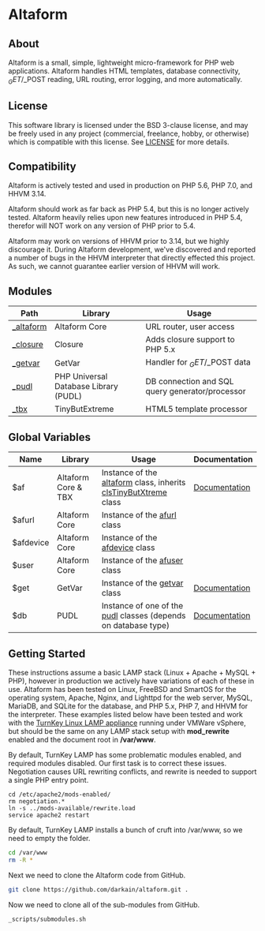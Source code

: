 # Altaform



## About
Altaform is a small, simple, lightweight micro-framework for PHP web
applications. Altaform handles HTML templates, database connectivity,
$_GET/$_POST reading, URL routing, error logging, and more automatically.



## License
This software library is licensed under the BSD 3-clause license, and may be
freely used in any project (commercial, freelance, hobby, or otherwise) which
is compatible with this license. See
[LICENSE](https://github.com/darkain/altaform/blob/master/LICENSE)
for more details.



## Compatibility
Altaform is actively tested and used in production on PHP 5.6, PHP 7.0, and
HHVM 3.14.

Altaform should work as far back as PHP 5.4, but this is no longer actively
tested. Altaform heavily relies upon new features introduced in PHP 5.4,
therefor will NOT work on any version of PHP prior to 5.4.

Altaform may work on versions of HHVM prior to 3.14, but we highly discourage
it. During Altaform development, we've discovered and reported a number of bugs
in the HHVM interpreter that directly effected this project. As such, we cannot
guarantee earlier version of HHVM will work.



## Modules
Path | Library | Usage
-----|---------|------
[_altaform](https://github.com/darkain/altaform-core) | Altaform Core | URL router, user access
[_closure](https://github.com/darkain/closure) | Closure | Adds closure support to PHP 5.x
[_getvar](https://github.com/darkain/getvar) | GetVar | Handler for $_GET/$_POST data
[_pudl](https://github.com/darkain/pudl) | PHP Universal Database Library (PUDL) | DB connection and SQL query generator/processor
[_tbx](https://github.com/darkain/TinyButXtreme) | TinyButExtreme | HTML5 template processor



## Global Variables
Name | Library | Usage | Documentation
-----|---------|-------|--------------
$af | Altaform Core & TBX | Instance of the [altaform](https://github.com/darkain/altaform-core/blob/master/altaform.php.inc) class, inherits [clsTinyButXtreme](https://github.com/darkain/TinyButXtreme/blob/master/tbx_class.php) class | [Documentation](https://github.com/darkain/altaform-core/blob/master/README.md)
$afurl | Altaform Core | Instance of the [afurl](https://github.com/darkain/altaform-core/blob/master/url.php.inc) class
$afdevice | Altaform Core | Instance of the [afdevice](https://github.com/darkain/altaform-core/blob/master/device.php.inc) class
$user | Altaform Core | Instance of the [afuser](https://github.com/darkain/altaform-core/blob/master/user.php.inc) class
$get | GetVar | Instance of the [getvar](https://github.com/darkain/getvar/blob/master/getvar.php.inc) class | [Documentation](https://github.com/darkain/getvar/blob/master/README.md)
$db | PUDL | Instance of one of the [pudl](https://github.com/darkain/pudl/blob/master/pudl.php) classes (depends on database type) | [Documentation](https://github.com/darkain/pudl/blob/master/README.md)



## Getting Started
These instructions assume a basic LAMP stack (Linux + Apache + MySQL + PHP),
however in production we actively have variations of each of these in use.
Altaform has been tested on Linux, FreeBSD and SmartOS for the operating system,
Apache, Nginx, and Lighttpd for the web server, MySQL, MariaDB, and SQLite for
the database, and PHP 5.x, PHP 7, and HHVM for the interpreter. These examples
listed below have been tested and work with the [TurnKey Linux LAMP appliance](https://www.turnkeylinux.org/lampstack)
running under VMWare vSphere, but should be the same on any LAMP stack setup
with **mod_rewrite** enabled and the document root in **/var/www**.

By default, TurnKey LAMP has some problematic modules enabled, and required
modules disabled. Our first task is to correct these issues. Negotiation causes
URL rewriting conflicts, and rewrite is needed to support a single PHP entry
point.
```
cd /etc/apache2/mods-enabled/
rm negotiation.*
ln -s ../mods-available/rewrite.load
service apache2 restart
```

By default, TurnKey LAMP installs a bunch of cruft into /var/www, so we need to
empty the folder.
```Bash
cd /var/www
rm -R *
```

Next we need to clone the Altaform code from GitHub.
```Bash
git clone https://github.com/darkain/altaform.git .
```

Now we need to clone all of the sub-modules from GitHub.
```Bash
_scripts/submodules.sh
```
